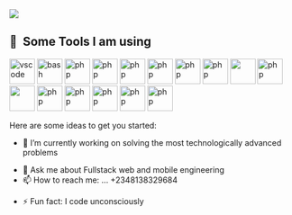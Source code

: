 <head>
            <link rel="stylesheet" href="https://cdn.jsdelivr.net/gh/devicons/devicon@v2.15.1/devicon.min.css">
          </head>

<img src="https://capsule-render.vercel.app/api?type=wave&customColorList=0,2,2,2,2,3&animation=twinkling&height=300&section=header&text=Patrick%20Einstein&fontSize=80" />

<h2> 🚀 &nbsp;Some Tools I am using</h2>
<p align="left">
<img src="https://cdn.jsdelivr.net/gh/devicons/devicon/icons/vscode/vscode-original.svg" alt="vscode" width="45" height="45"/>
<img src="https://cdn.jsdelivr.net/gh/devicons/devicon/icons/bash/bash-original.svg" alt="bash" width="45" height="45"/>
<img src="https://cdn.jsdelivr.net/gh/devicons/devicon/icons/php/php-original.svg" alt="php" width="45" height="45"/>
  <img src="https://cdn.jsdelivr.net/gh/devicons/devicon/icons/nodejs/nodejs-original.svg" alt="php" width="45" height="45"/>
  <img src="https://cdn.jsdelivr.net/gh/devicons/devicon/icons/mongodb/mongodb-original.svg" alt="php" width="45" height="45"/>
  <img src="https://cdn.jsdelivr.net/gh/devicons/devicon/icons/express/express-original.svg" alt="php" width="45" height="45"/>
<img src="https://cdn.jsdelivr.net/gh/devicons/devicon/icons/materialui/materialui-plain.svg" alt="php" width="45" height="45"/>
<img src="https://cdn.jsdelivr.net/gh/devicons/devicon/icons/redux/redux-original.svg" alt="php" width="45" height="45"/>
<img src="https://cdn.jsdelivr.net/gh/devicons/devicon/icons/github/github-original.svg" width="45" height="45"/>
<img src="https://cdn.jsdelivr.net/gh/devicons/devicon/icons/babel/babel-original.svg" alt="php" width="45" height="45"/>
 <img src="https://cdn.jsdelivr.net/gh/devicons/devicon/icons/javascript/javascript-original.svg" width="45" height="45"/>
 <img src="https://cdn.jsdelivr.net/gh/devicons/devicon/icons/tailwindcss/tailwindcss-original-wordmark.svg" alt="php" width="45" height="45"/>
 <img src="https://cdn.jsdelivr.net/gh/devicons/devicon/icons/css3/css3-original.svg" alt="php" width="45" height="45"/>
  <img src="https://cdn.jsdelivr.net/gh/devicons/devicon/icons/npm/npm-original-wordmark.svg" alt="php" width="45" height="45"/>
  <img src="https://cdn.jsdelivr.net/gh/devicons/devicon/icons/babel/babel-original.svg" alt="php" width="45" height="45"/>
            <img src="https://cdn.jsdelivr.net/gh/devicons/devicon/icons/babel/c-sharp.svg" alt="php" width="45" height="45"/>
</p>

Here are some ideas to get you started:

- 🔭 I’m currently working on solving the most technologically advanced problems
<!-- - 🌱 I’m currently learning ... -->
<!-- - 👯 I’m looking to collaborate on ...
- 🤔 I’m looking for help with ... -->
- 💬 Ask me about Fullstack web and mobile engineering
- 📫 How to reach me: ... +2348138329684
<!-- - 😄 Pronouns: ... -->
- ⚡ Fun fact: I code unconsciously


